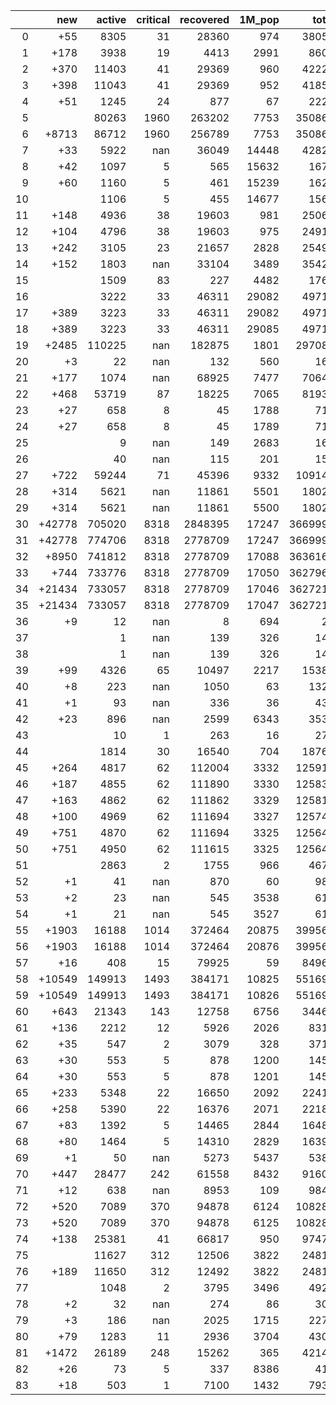 |    |    new |   active |   critical |   recovered |   1M_pop |   total |
|---:|-------:|---------:|-----------:|------------:|---------:|--------:|
|  0 |    +55 |     8305 |         31 |       28360 |      974 |   38054 |
|  1 |   +178 |     3938 |         19 |        4413 |     2991 |    8605 |
|  2 |   +370 |    11403 |         41 |       29369 |      960 |   42228 |
|  3 |   +398 |    11043 |         41 |       29369 |      952 |   41858 |
|  4 |    +51 |     1245 |         24 |         877 |       67 |    2222 |
|  5 |        |    80263 |       1960 |      263202 |     7753 |  350867 |
|  6 |  +8713 |    86712 |       1960 |      256789 |     7753 |  350867 |
|  7 |    +33 |     5922 |        nan |       36049 |    14448 |   42825 |
|  8 |    +42 |     1097 |          5 |         565 |    15632 |    1670 |
|  9 |    +60 |     1160 |          5 |         461 |    15239 |    1628 |
| 10 |        |     1106 |          5 |         455 |    14677 |    1568 |
| 11 |   +148 |     4936 |         38 |       19603 |      981 |   25064 |
| 12 |   +104 |     4796 |         38 |       19603 |      975 |   24916 |
| 13 |   +242 |     3105 |         23 |       21657 |     2828 |   25495 |
| 14 |   +152 |     1803 |        nan |       33104 |     3489 |   35426 |
| 15 |        |     1509 |         83 |         227 |     4482 |    1765 |
| 16 |        |     3222 |         33 |       46311 |    29082 |   49719 |
| 17 |   +389 |     3223 |         33 |       46311 |    29082 |   49719 |
| 18 |   +389 |     3223 |         33 |       46311 |    29085 |   49719 |
| 19 |  +2485 |   110225 |        nan |      182875 |     1801 |  297083 |
| 20 |     +3 |       22 |        nan |         132 |      560 |     161 |
| 21 |   +177 |     1074 |        nan |       68925 |     7477 |   70645 |
| 22 |   +468 |    53719 |         87 |       18225 |     7065 |   81936 |
| 23 |    +27 |      658 |          8 |          45 |     1788 |     713 |
| 24 |    +27 |      658 |          8 |          45 |     1789 |     713 |
| 25 |        |        9 |        nan |         149 |     2683 |     167 |
| 26 |        |       40 |        nan |         115 |      201 |     155 |
| 27 |   +722 |    59244 |         71 |       45396 |     9332 |  109149 |
| 28 |   +314 |     5621 |        nan |       11861 |     5501 |   18029 |
| 29 |   +314 |     5621 |        nan |       11861 |     5500 |   18029 |
| 30 | +42778 |   705020 |       8318 |     2848395 |    17247 | 3669995 |
| 31 | +42778 |   774706 |       8318 |     2778709 |    17247 | 3669995 |
| 32 |  +8950 |   741812 |       8318 |     2778709 |    17088 | 3636167 |
| 33 |   +744 |   733776 |       8318 |     2778709 |    17050 | 3627961 |
| 34 | +21434 |   733057 |       8318 |     2778709 |    17046 | 3627217 |
| 35 | +21434 |   733057 |       8318 |     2778709 |    17047 | 3627217 |
| 36 |     +9 |       12 |        nan |           8 |      694 |      21 |
| 37 |        |        1 |        nan |         139 |      326 |     143 |
| 38 |        |        1 |        nan |         139 |      326 |     143 |
| 39 |    +99 |     4326 |         65 |       10497 |     2217 |   15386 |
| 40 |     +8 |      223 |        nan |        1050 |       63 |    1328 |
| 41 |     +1 |       93 |        nan |         336 |       36 |     430 |
| 42 |    +23 |      896 |        nan |        2599 |     6343 |    3532 |
| 43 |        |       10 |          1 |         263 |       16 |     273 |
| 44 |        |     1814 |         30 |       16540 |      704 |   18762 |
| 45 |   +264 |     4817 |         62 |      112004 |     3332 |  125911 |
| 46 |   +187 |     4855 |         62 |      111890 |     3330 |  125834 |
| 47 |   +163 |     4862 |         62 |      111862 |     3329 |  125810 |
| 48 |   +100 |     4969 |         62 |      111694 |     3327 |  125747 |
| 49 |   +751 |     4870 |         62 |      111694 |     3325 |  125647 |
| 50 |   +751 |     4950 |         62 |      111615 |     3325 |  125647 |
| 51 |        |     2863 |          2 |        1755 |      966 |    4679 |
| 52 |     +1 |       41 |        nan |         870 |       60 |     987 |
| 53 |     +2 |       23 |        nan |         545 |     3538 |     616 |
| 54 |     +1 |       21 |        nan |         545 |     3527 |     614 |
| 55 |  +1903 |    16188 |       1014 |      372464 |    20875 |  399568 |
| 56 |  +1903 |    16188 |       1014 |      372464 |    20876 |  399568 |
| 57 |    +16 |      408 |         15 |       79925 |       59 |   84967 |
| 58 | +10549 |   149913 |       1493 |      384171 |    10825 |  551696 |
| 59 | +10549 |   149913 |       1493 |      384171 |    10826 |  551696 |
| 60 |   +643 |    21343 |        143 |       12758 |     6756 |   34463 |
| 61 |   +136 |     2212 |         12 |        5926 |     2026 |    8311 |
| 62 |    +35 |      547 |          2 |        3079 |      328 |    3717 |
| 63 |    +30 |      553 |          5 |         878 |     1200 |    1451 |
| 64 |    +30 |      553 |          5 |         878 |     1201 |    1451 |
| 65 |   +233 |     5348 |         22 |       16650 |     2092 |   22414 |
| 66 |   +258 |     5390 |         22 |       16376 |     2071 |   22181 |
| 67 |    +83 |     1392 |          5 |       14465 |     2844 |   16480 |
| 68 |    +80 |     1464 |          5 |       14310 |     2829 |   16397 |
| 69 |     +1 |       50 |        nan |        5273 |     5437 |    5383 |
| 70 |   +447 |    28477 |        242 |       61558 |     8432 |   91608 |
| 71 |    +12 |      638 |        nan |        8953 |      109 |    9842 |
| 72 |   +520 |     7089 |        370 |       94878 |     6124 |  108289 |
| 73 |   +520 |     7089 |        370 |       94878 |     6125 |  108289 |
| 74 |   +138 |    25381 |         41 |       66817 |      950 |   97478 |
| 75 |        |    11627 |        312 |       12506 |     3822 |   24811 |
| 76 |   +189 |    11650 |        312 |       12492 |     3822 |   24811 |
| 77 |        |     1048 |          2 |        3795 |     3496 |    4926 |
| 78 |     +2 |       32 |        nan |         274 |       86 |     306 |
| 79 |     +3 |      186 |        nan |        2025 |     1715 |    2275 |
| 80 |    +79 |     1283 |         11 |        2936 |     3704 |    4304 |
| 81 |  +1472 |    26189 |        248 |       15262 |      365 |   42143 |
| 82 |    +26 |       73 |          5 |         337 |     8386 |     410 |
| 83 |    +18 |      503 |          1 |        7100 |     1432 |    7938 |